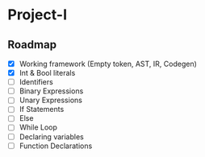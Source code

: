 # Project-I

## Roadmap

- [x] Working framework (Empty token, AST, IR, Codegen)
- [x] Int & Bool literals
- [ ] Identifiers
- [ ] Binary Expressions
- [ ] Unary Expressions
- [ ] If Statements
- [ ] Else
- [ ] While Loop
- [ ] Declaring variables
- [ ] Function Declarations
